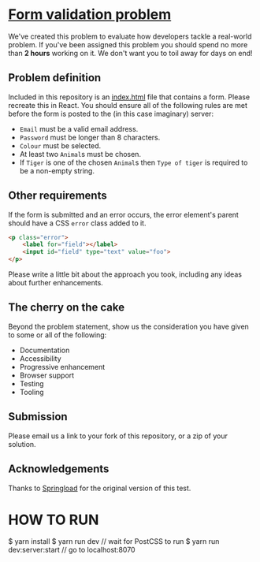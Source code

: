 # [Form validation problem](https://springload.github.io/form-validation-problem/)

We've created this problem to evaluate how developers tackle a real-world problem. If you've been assigned this problem you should spend no more than **2 hours** working on it. We don't want you to toil away for days on end!

## Problem definition

Included in this repository is an [index.html](index.html) file that contains a form. Please recreate this in React. You should ensure all of the following rules are met before the form is posted to the (in this case imaginary) server:

* `Email` must be a valid email address.
* `Password` must be longer than 8 characters.
* `Colour` must be selected.
* At least two `Animal`s must be chosen.
* If `Tiger` is one of the chosen `Animal`s then `Type of tiger` is required to be a non-empty string.

## Other requirements

If the form is submitted and an error occurs, the error element's parent should have a CSS `error` class added to it.

```html
<p class="error">
    <label for="field"></label>
    <input id="field" type="text" value="foo">
</p>
```

Please write a little bit about the approach you took, including any ideas about further enhancements.

## The cherry on the cake

Beyond the problem statement, show us the consideration you have given to some or all of the following:

- Documentation
- Accessibility
- Progressive enhancement
- Browser support
- Testing
- Tooling

## Submission

Please email us a link to your fork of this repository, or a zip of your solution.

## Acknowledgements

Thanks to [Springload](https://www.springload.co.nz/) for the original version of this test.


# HOW TO RUN
$ yarn install
$ yarn run dev // wait for PostCSS to run
$ yarn run dev:server:start // go to localhost:8070
